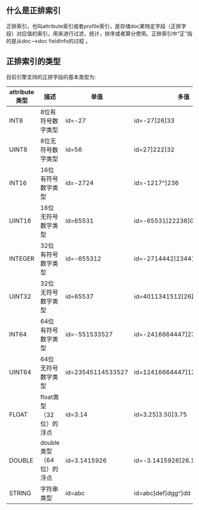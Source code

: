 ## 什么是正排索引

正排索引，也叫attribute索引或者profile索引，是存储doc某特定字段（正排字段）对应值的索引，用来进行过滤，统计，排序或者算分使用。正排索引中“正"指的是从doc-->doc fieldInfo的过程 。
## 正排索引的类型

目前引擎支持的正排字段的基本类型为: 

| attribute类型 | 描述 | 单值 | 多值 |
| --- | --- | --- | --- |
| INT8 | 8位有符号数字类型 | id=-27 | id=-27]26]33 |
| UINT8 | 8位无符号数字类型 | id=56 | id=27]222]32 |
| INT16 | 16位有符号数字类型 | id=-2724 | id=-1217^]236 |
| UINT16 | 16位无符号数字类型 | id=65531 | id=-65531]22236]0^]1 |
| INTEGER | 32位有符号数字类型 | id=-655312 | id=-2714442]2344126]33441 |
| UINT32 | 32位无符号数字类型 | id=65537 | id=4011341512]26]33 |
| INT64 | 64位有符号数字类型 | id=-551533527 | id=-2416664447]236]133 |
| UINT64 | 64位无符号数字类型 | id=23545114533527 | id=12416664447]121436]2 |
| FLOAT | float类型（32位）的浮点 | id=3.14 | id=3.25]3.50]3.75 |
| DOUBLE | double类型（64位）的浮点 | id=3.1415926 | id=-3.1415926]26.1444]55.1441 |
| STRING | 字符串类型 | id=abc | id=abc]def]dgg^]dd |


